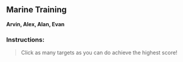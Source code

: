   
## Marine Training

**Arvin, Alex, Alan, Evan**

### Instructions:

> Click as many targets as you can do achieve the highest score!



